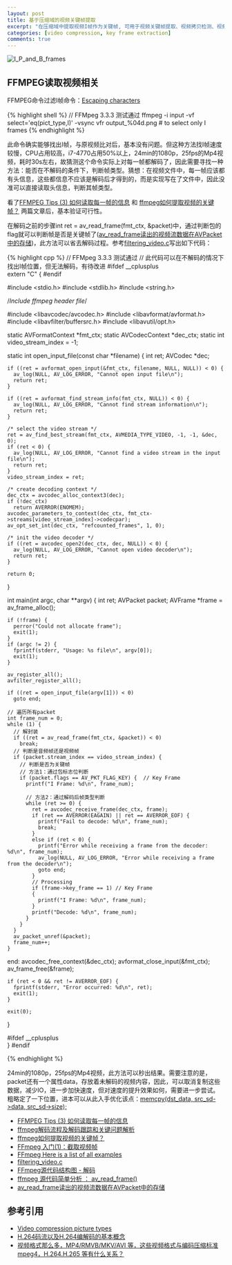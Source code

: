 ```yaml
---
layout: post
title: 基于压缩域的视频关键帧提取
excerpt: "在压缩域中提取视频I帧作为关键帧, 可用于视频关键帧提取、视频拷贝检测、视频检索等应用中."
categories: [video compression, key frame extraction]
comments: true
---
```


![I_P_and_B_frames](https://upload.wikimedia.org/wikipedia/commons/6/64/I_P_and_B_frames.svg "A sequence of video frames, consisting of two keyframes (I), one forward-predicted frame (P) and one bi-directionally predicted frame (B).
")

## FFMPEG读取视频相关

FFMPEG命令过滤I帧命令：[Escaping characters](https://trac.ffmpeg.org/wiki/FilteringGuide#Escapingcharacters)

{% highlight shell %}
// FFMpeg 3.3.3 测试通过
ffmpeg -i input -vf select='eq(pict_type\,I)' -vsync vfr output_%04d.png        # to select only I frames
{% endhighlight %}

此命令确实能够找出I帧，与原视频比对后，基本没有问题。但这种方法找I帧速度较慢，CPU占用较高，i7-4770占用50%以上，24min的1080p，25fps的Mp4视频，耗时30s左右，故猜测这个命令实际上对每一帧都解码了，因此需要寻找一种方法：能否在不解码的条件下，判断帧类型。猜想：在视频文件中，每一帧应该都有头信息，这些都信息不应该是解码后才得到的，而是实现写在了文件中，因此没准可以直接读取头信息，判断其帧类型。

看了[FFMPEG Tips (3) 如何读取每一帧的信息](http://ticktick.blog.51cto.com/823160/1872008) 和 [ffmpeg如何提取视频的关键帧？](http://www.dewen.net.cn/q/725/ffmpeg%E5%A6%82%E4%BD%95%E6%8F%90%E5%8F%96%E8%A7%86%E9%A2%91%E7%9A%84%E5%85%B3%E9%94%AE%E5%B8%A7%EF%BC%9F) 两篇文章后，基本验证可行性。

在解码之前的步骤int ret = av_read_frame(fmt_ctx, &packet)中，通过判断包的flag就可以判断帧是否是关键帧了([av_read_frame读出的视频流数据在AVPacket中的存储](http://blog.csdn.net/dancing_night/article/details/45742905))，此方法可以省去解码过程。参考[filtering_video.c](https://ffmpeg.org/doxygen/trunk/filtering_video_8c-example.html)写出如下代码：

{% highlight cpp %}
// FFMpeg 3.3.3 测试通过
// 此代码可以在不解码的情况下找出I帧位置，但无法解码，有待改进
#ifdef __cplusplus   
extern "C" {
#endif  

#include <stdio.h>
#include <stdlib.h>
#include <string.h>

/*Include ffmpeg header file*/

#include <libavcodec/avcodec.h>
#include <libavformat/avformat.h>
#include <libavfilter/buffersrc.h>
#include <libavutil/opt.h>


  static AVFormatContext *fmt_ctx;
  static AVCodecContext *dec_ctx;
  static int video_stream_index = -1;

  static int open_input_file(const char *filename)
  {
    int ret;
    AVCodec *dec;

    if ((ret = avformat_open_input(&fmt_ctx, filename, NULL, NULL)) < 0) {
      av_log(NULL, AV_LOG_ERROR, "Cannot open input file\n");
      return ret;
    }

    if ((ret = avformat_find_stream_info(fmt_ctx, NULL)) < 0) {
      av_log(NULL, AV_LOG_ERROR, "Cannot find stream information\n");
      return ret;
    }

    /* select the video stream */
    ret = av_find_best_stream(fmt_ctx, AVMEDIA_TYPE_VIDEO, -1, -1, &dec, 0);
    if (ret < 0) {
      av_log(NULL, AV_LOG_ERROR, "Cannot find a video stream in the input file\n");
      return ret;
    }
    video_stream_index = ret;

    /* create decoding context */
    dec_ctx = avcodec_alloc_context3(dec);
    if (!dec_ctx)
      return AVERROR(ENOMEM);
    avcodec_parameters_to_context(dec_ctx, fmt_ctx->streams[video_stream_index]->codecpar);
    av_opt_set_int(dec_ctx, "refcounted_frames", 1, 0);

    /* init the video decoder */
    if ((ret = avcodec_open2(dec_ctx, dec, NULL)) < 0) {
      av_log(NULL, AV_LOG_ERROR, "Cannot open video decoder\n");
      return ret;
    }

    return 0;
  }

  int main(int argc, char **argv)
  {
    int ret;
    AVPacket packet;
    AVFrame *frame = av_frame_alloc();

    if (!frame) {
      perror("Could not allocate frame");
      exit(1);
    }
    if (argc != 2) {
      fprintf(stderr, "Usage: %s file\n", argv[0]);
      exit(1);
    }

    av_register_all();
    avfilter_register_all();

    if ((ret = open_input_file(argv[1])) < 0)
      goto end;

    // 遍历所有packet
    int frame_num = 0;
    while (1) {
      // 解封装
      if ((ret = av_read_frame(fmt_ctx, &packet)) < 0)
        break;
      // 判断是音频帧还是视频帧
      if (packet.stream_index == video_stream_index) {
        // 判断是否为关键帧
        // 方法1：通过包标志位判断
        if (packet.flags == AV_PKT_FLAG_KEY) {	// Key Frame
          printf("I Frame: %d\n", frame_num);

          // 方法2：通过解码后帧类型判断
          while (ret >= 0) {
            ret = avcodec_receive_frame(dec_ctx, frame);
            if (ret == AVERROR(EAGAIN) || ret == AVERROR_EOF) {
              printf("Fail to decode: %d\n", frame_num);
              break;
            }
            else if (ret < 0) {
              printf("Error while receiving a frame from the decoder: %d\n", frame_num);
              av_log(NULL, AV_LOG_ERROR, "Error while receiving a frame from the decoder\n");
              goto end;
            }
            // Processing
            if (frame->key_frame == 1) // Key Frame
            {
              printf("I Frame: %d\n", frame_num);
            }
            printf("Decode: %d\n", frame_num);
          }
        }
      }
      av_packet_unref(&packet);
      frame_num++;
    }
  end:
    avcodec_free_context(&dec_ctx);
    avformat_close_input(&fmt_ctx);
    av_frame_free(&frame);

    if (ret < 0 && ret != AVERROR_EOF) {
      fprintf(stderr, "Error occurred: %d\n", ret);
      exit(1);
    }

    exit(0);
  }

#ifdef __cplusplus   
}
#endif   

{% endhighlight %}

24min的1080p，25fps的Mp4视频，此方法可以秒出结果。需要注意的是，packet还有一个属性data，存放着未解码的视频内容，因此，可以取消复制这些数据，减少IO，进一步加快速度，但对速度的提升效果如何，需要进一步尝试。粗略定了一下位置，进本可以从此入手优化该点：[memcpy(dst_data, src_sd->data, src_sd->size);](https://github.com/FFmpeg/FFmpeg/blob/949debd1d1df3a96315b3a3083831162845c1188/libavformat/utils.c#L1674)

* [FFMPEG Tips (3) 如何读取每一帧的信息](http://ticktick.blog.51cto.com/823160/1872008)  
* [ffmpeg解码流程及解码跟踪和关键问题解析](http://blog.csdn.net/heng615975867/article/details/21602745)  
* [ffmpeg如何提取视频的关键帧？](http://www.dewen.net.cn/q/725/ffmpeg%E5%A6%82%E4%BD%95%E6%8F%90%E5%8F%96%E8%A7%86%E9%A2%91%E7%9A%84%E5%85%B3%E9%94%AE%E5%B8%A7%EF%BC%9F)  
* [FFmpeg 入门(1)：截取视频帧](http://www.samirchen.com/ffmpeg-tutorial-1/)  
* [FFmpeg Here is a list of all examples](https://ffmpeg.org/doxygen/trunk/examples.html) 
* [filtering_video.c](https://ffmpeg.org/doxygen/trunk/filtering_video_8c-example.html)  
* [FFmpeg源代码结构图 - 解码](http://blog.csdn.net/leixiaohua1020/article/details/44220151)  
* [ffmpeg 源代码简单分析 ： av_read_frame()](http://blog.csdn.net/leixiaohua1020/article/details/12678577)  
* [av_read_frame读出的视频流数据在AVPacket中的存储](http://blog.csdn.net/dancing_night/article/details/45742905)  




## 参考引用

* [Video compression picture types](https://en.wikipedia.org/wiki/Video_compression_picture_types)  
* [H.264码流以及H.264编解码的基本概念](https://maxwellqi.github.io/ios-h264-summ/)  
* [视频格式那么多，MP4/RMVB/MKV/AVI 等，这些视频格式与编码压缩标准 mpeg4，H.264.H.265 等有什么关系？](https://www.zhihu.com/question/20997688)  

